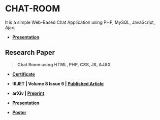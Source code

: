 # CHAT-ROOM
 It is a simple Web-Based Chat Application using PHP, MySQL, JavaScript, Ajax.

 - **[Presentation](https://github.com/Amey-Thakur/CHAT-ROOM/blob/main/CHAT%20ROOM%20USING%20HTML%2C%20PHP%2C%20CSS%2C%20JS%2C%20AJAX%20PRESENTATION.pdf)**


## Research Paper

 >**Chat Room using HTML, PHP, CSS, JS, AJAX**
  
 - **[Certificate](https://github.com/Amey-Thakur/ACHIEVEMENTS/blob/main/Research%20Papers/Chat%20Room%20using%20HTML%2C%20PHP%2C%20CSS%2C%20JS%2C%20AJAX/IRJET-%20Chat%20Room%20using%20HTML%2C%20PHP%2C%20CSS%2C%20JS%2C%20AJAX.pdf)**
 
 - **IRJET | Volume 8 Issue 6 | [Published Article](https://www.irjet.net/archives/V8/i6/IRJET-V8I6348.pdf)**
 
 - **arXiv | [Preprint](https://arxiv.org/abs/2106.14704)** 
 
 - **[Presentation](http://dx.doi.org/10.13140/RG.2.2.16257.38248)** 
 
 - **[Poster](http://dx.doi.org/10.13140/RG.2.2.19421.95203)**
  
